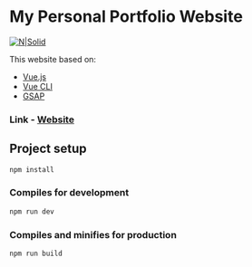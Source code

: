 # My Personal Portfolio Website


[![N|Solid](http://i.piccy.info/i9/1d46bb2d96b98996539c084c5f9e56e6/1586517821/55307/1371868/Snymok_ekrana_2020_04_10_v_14_19_29.jpg)](https://t1nkl.dev/)


This website based on:
- [Vue.js](https://vuejs.org/)
- [Vue CLI](https://cli.vuejs.org/)
- [GSAP](https://greensock.com/gsap/)


### Link  -  [Website](https://t1nkl.dev/)


## Project setup
```sh
npm install
```

### Compiles for development
```sh
npm run dev
```

### Compiles and minifies for production
```sh
npm run build
```
